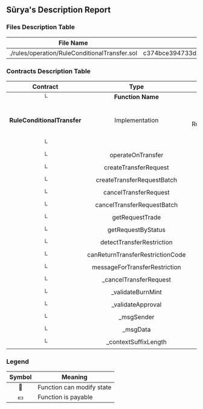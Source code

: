## Sūrya's Description Report

### Files Description Table


|  File Name  |  SHA-1 Hash  |
|-------------|--------------|
| ./rules/operation/RuleConditionalTransfer.sol | c374bce394733d30cfdeaabb4fd96ac904c701a3 |


### Contracts Description Table


|  Contract  |         Type        |       Bases      |                  |                 |
|:----------:|:-------------------:|:----------------:|:----------------:|:---------------:|
|     └      |  **Function Name**  |  **Visibility**  |  **Mutability**  |  **Modifiers**  |
||||||
| **RuleConditionalTransfer** | Implementation | RuleValidateTransfer, IRuleOperation, RuleConditionalTransferOperator, MetaTxModuleStandalone |||
| └ | <Constructor> | Public ❗️ | 🛑  | MetaTxModuleStandalone |
| └ | operateOnTransfer | Public ❗️ | 🛑  | onlyRole |
| └ | createTransferRequest | Public ❗️ | 🛑  |NO❗️ |
| └ | createTransferRequestBatch | Public ❗️ | 🛑  |NO❗️ |
| └ | cancelTransferRequest | Public ❗️ | 🛑  |NO❗️ |
| └ | cancelTransferRequestBatch | Public ❗️ | 🛑  |NO❗️ |
| └ | getRequestTrade | Public ❗️ |   |NO❗️ |
| └ | getRequestByStatus | Public ❗️ |   |NO❗️ |
| └ | detectTransferRestriction | Public ❗️ |   |NO❗️ |
| └ | canReturnTransferRestrictionCode | External ❗️ |   |NO❗️ |
| └ | messageForTransferRestriction | External ❗️ |   |NO❗️ |
| └ | _cancelTransferRequest | Internal 🔒 | 🛑  | |
| └ | _validateBurnMint | Internal 🔒 |   | |
| └ | _validateApproval | Internal 🔒 |   | |
| └ | _msgSender | Internal 🔒 |   | |
| └ | _msgData | Internal 🔒 |   | |
| └ | _contextSuffixLength | Internal 🔒 |   | |


### Legend

|  Symbol  |  Meaning  |
|:--------:|-----------|
|    🛑    | Function can modify state |
|    💵    | Function is payable |
